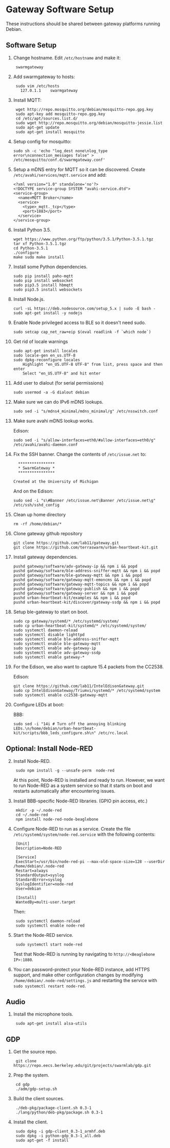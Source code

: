 Gateway Software Setup
======================

These instructions should be shared between gateway platforms running Debian.


Software Setup
--------------


1. Change hostname. Edit `/etc/hostname` and make it:

        swarmgateway
        
2. Add swarmgateway to hosts:

        sudo vim /etc/hosts
          127.0.1.1    swarmgateway

1. Install MQTT:

        wget http://repo.mosquitto.org/debian/mosquitto-repo.gpg.key
        sudo apt-key add mosquitto-repo.gpg.key
        cd /etc/apt/sources.list.d/
        sudo wget http://repo.mosquitto.org/debian/mosquitto-jessie.list
        sudo apt-get update
        sudo apt-get install mosquitto

11. Setup config for mosquitto:

        sudo sh -c 'echo "log_dest none\nlog_type error\nconnection_messages false" > /etc/mosquitto/conf.d/swarmgateway.conf'

13. Setup a mDNS entry for MQTT so it can be discovered. Create
`/etc/avahi/services/mqtt.service` and add:

        <?xml version="1.0" standalone='no'?>
        <!DOCTYPE service-group SYSTEM "avahi-service.dtd">
        <service-group>
          <name>MQTT Broker</name>
          <service>
            <type>_mqtt._tcp</type>
            <port>1883</port>
          </service>
        </service-group>

13. Install Python 3.5.

        wget https://www.python.org/ftp/python/3.5.1/Python-3.5.1.tgz
        tar xf Python-3.5.1.tgz
        cd Python-3.5.1
        ./configure
        make sudo make install

14. Install some Python dependencies.

        sudo pip install paho-mqtt
        sudo pip install websocket
        sudo pip3.5 install hbmqtt
        sudo pip3.5 install websockets

13. Install Node.js.

        curl -sL https://deb.nodesource.com/setup_5.x | sudo -E bash -
        sudo apt-get install -y nodejs

14. Enable Node privileged access to BLE so it doesn't need sudo.

        sudo setcap cap_net_raw+eip $(eval readlink -f `which node`)

17. Get rid of locale warnings

        sudo apt-get install locales
        sudo locale-gen en_us.UTF-8
        sudo dpkg-reconfigure locales
            Highlight "en_US.UTF-8 UTF-8" from list, press space and then enter
            Select "en_US.UTF-8" and hit enter

18. Add user to dialout (for serial permissions)

        sudo usermod -a -G dialout debian

18. Make sure we can do IPv6 mDNS lookups.

        sudo sed -i "s/mdns4_minimal/mdns_minimal/g" /etc/nsswitch.conf

19. Make sure avahi mDNS lookup works.

    Edison:
    
        sudo sed -i "s/allow-interfaces=eth0/#allow-interfaces=eth0/g" /etc/avahi/avahi-daemon.conf

19. Fix the SSH banner. Change the contents of `/etc/issue.net` to:

        
          ****************
          * SwarmGateway *
          ****************
        
        Created at the University of Michigan
        
    And on the Edison:
    
        sudo sed -i "s\#Banner /etc/issue.net\Banner /etc/issue.net\g" /etc/ssh/sshd_config

19. Clean up home directory

        rm -rf /home/debian/*

20. Clone gateway github repository

        git clone https://github.com/lab11/gateway.git
        git clone https://github.com/terraswarm/urban-heartbeat-kit.git

21. Install gateway dependencies.

        pushd gateway/software/adv-gateway-ip && npm i && popd
        pushd gateway/software/ble-address-sniffer-mqtt && npm i && popd
        pushd gateway/software/ble-gateway-mqtt && npm i && popd
        pushd gateway/software/gateway-mqtt-emoncms && npm i && popd
        pushd gateway/software/gateway-mqtt-topics && npm i && popd
        pushd gateway/software/gateway-publish && npm i && popd
        pushd gateway/software/gateway-server && npm i && popd
        pushd urban-heartbeat-kit/examples && npm i && popd
        pushd urban-heartbeat-kit/discover/gateway-ssdp && npm i && popd

22. Setup ble-gateway to start on boot.

        sudo cp gateway/systemd/* /etc/systemd/system/
        sudo cp urban-heartbeat-kit/systemd/* /etc/systemd/system/
        sudo systemctl daemon-reload
        sudo systemctl disable lighttpd
        sudo systemctl enable ble-address-sniffer-mqtt
        sudo systemctl enable ble-gateway-mqtt
        sudo systemctl enable adv-gateway-ip
        sudo systemctl enable adv-gateway-ssdp
        sudo systemctl enable gateway-*

23. For the Edison, we also want to capture 15.4 packets
from the CC2538.

    Edison:

        git clone https://github.com/lab11/IntelEdisonGateway.git
        sudo cp IntelEdisonGateway/Triumvi/systemd/* /etc/systemd/system
        sudo systemctl enable cc2538-gateway-mqtt

23. Configure LEDs at boot:

    BBB:

        sudo sed -i "14i # Turn off the annoying blinking LEDs.\n/home/debian/urban-heartbeat-kit/scripts/bbb_leds_configure.sh\n" /etc/rc.local



Optional: Install Node-RED
--------------------------

2. Install Node-RED.

        sudo npm install -g --unsafe-perm  node-red

    At this point, Node-RED is installed and ready to run. However,
    we want to run Node-RED as a system service so that it starts
    on boot and restarts automatically after encountering issues.

5. Install BBB-specific Node-RED libraries. (GPIO pin access, etc.)

        mkdir -p ~/.node-red
        cd ~/.node-red
        npm install node-red-node-beaglebone

7. Configure Node-RED to run as a service. Create the file
`/etc/systemd/system/node-red.service` with the following contents:

        [Unit]
        Description=Node-RED

        [Service]
        ExecStart=/usr/bin/node-red-pi --max-old-space-size=128 --userDir /home/debian/.node-red
        Restart=always
        StandardOutput=syslog
        StandardError=syslog
        SyslogIdentifier=node-red
        User=debian

        [Install]
        WantedBy=multi-user.target

    Then:

        sudo systemctl daemon-reload
        sudo systemctl enable node-red

6. Start the Node-RED service.

        sudo systemctl start node-red

    Test that Node-RED is running by navigating to `http://<Beaglebone IP>:1880`.

9. You can password-protect your Node-RED instance, add HTTPS support,
and make other configuration changes by modifying
`/home/debian/.node-red/settings.js` and restarting the service with
`sudo systemctl restart node-red`.


Audio
-----

1. Install the microphone tools.

        sudo apt-get install alsa-utils


GDP
---

1. Get the source repo.

        git clone https://repo.eecs.berkeley.edu/git/projects/swarmlab/gdp.git

2. Prep the system.

        cd gdp
        ./adm/gdp-setup.sh

3. Build the client sources.

        ./deb-pkg/package-client.sh 0.3-1
        ./lang/python/deb-pkg/package.sh 0.3-1

4. Install the client.

        sudo dpkg -i gdp-client_0.3-1_armhf.deb
        sudo dpkg -i python-gdp_0.3-1_all.deb
        sudo apt-get -f install




